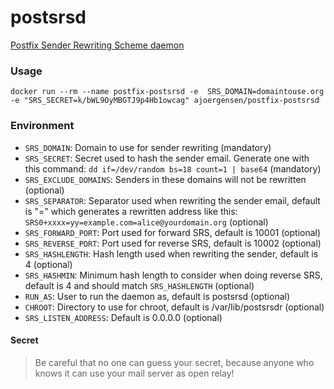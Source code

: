 postsrsd
==========================

[Postfix Sender Rewriting Scheme daemon](https://github.com/roehling/postsrsd)

### Usage

 `docker run --rm --name postfix-postsrsd -e  SRS_DOMAIN=domaintouse.org -e "SRS_SECRET=k/bWL9OyMBGTJ9p4Hb1owcag" ajoergensen/postfix-postsrsd`

### Environment

- `SRS_DOMAIN`: Domain to use for sender rewriting (mandatory)
- `SRS_SECRET`: Secret used to hash the sender email. Generate one with this command: `dd if=/dev/random bs=18 count=1 | base64` (mandatory)
- `SRS_EXCLUDE_DOMAINS`: Senders in these domains will not be rewritten (optional)
- `SRS_SEPARATOR`: Separator used when rewriting the sender email, default is "=" which generates a rewritten address like this: `SRS0+xxxx=yy=example.com=alice@yourdomain.org` (optional)
- `SRS_FORWARD_PORT`: Port used for forward SRS, default is 10001 (optional)
- `SRS_REVERSE_PORT`: Port used for reverse SRS, default is 10002 (optional)
- `SRS_HASHLENGTH`: Hash length used when rewriting the sender, default is 4 (optional)
- `SRS_HASHMIN`: Minimum hash length to consider when doing reverse SRS, default is 4 and should match `SRS_HASHLENGTH` (optional)
- `RUN_AS`: User to run the daemon as, default is postsrsd (optional)
- `CHROOT`: Directory to use for chroot, default is /var/lib/postsrsdr (optional)
- `SRS_LISTEN_ADDRESS`: Default is 0.0.0.0 (optional)

#### Secret

> Be careful that no one can guess your secret, because anyone who knows it can use your mail server as open relay!
